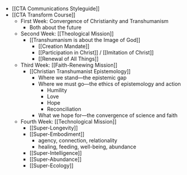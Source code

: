 - [[CTA Communications Styleguide]]
- [[CTA Transform Course]]
    - First Week: Convergence of Christianity and Transhumanism
        - Both about the future
    - Second Week: [[Theological Mission]]
        - [[Transhumanism is about the Image of God]]
            - [[Creation Mandate]]
            - [[Participation in Christ]] / [[Imitation of Christ]]
            - [[Renewal of All Things]]
    - Third Week: [[Faith-Renewing Mission]]
        - [[Christian Transhumanist Epistemology]]
            - Where we stand—the epistemic gap
            - Where we must go—the ethics of epistemology and action
                - Humility
                - Love
                - Hope
                - Reconciliation
            - What we hope for—the convergence of science and faith
    - Fourth Week: [[Technological Mission]]
        - [[Super-Longevity]]
        - [[Super-Embodiment]]
            - agency, connection, relationality
            - healing, feeding, well-being, abundance
        - [[Super-Intelligence]]
        - [[Super-Abundance]]
        - [[Super-Ecology]]
